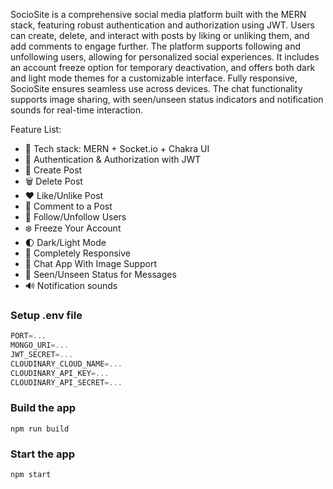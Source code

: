 SocioSite is a comprehensive social media platform built with the MERN stack, featuring robust authentication and authorization using JWT. Users can create, delete, and interact with posts by liking or unliking them, and add comments to engage further. The platform supports following and unfollowing users, allowing for personalized social experiences. It includes an account freeze option for temporary deactivation, and offers both dark and light mode themes for a customizable interface. Fully responsive, SocioSite ensures seamless use across devices. The chat functionality supports image sharing, with seen/unseen status indicators and notification sounds for real-time interaction.

Feature List:

-   🌟 Tech stack: MERN + Socket.io + Chakra UI
-   🎃 Authentication & Authorization with JWT
-   📝 Create Post
-   🗑️ Delete Post
-   ❤️ Like/Unlike Post
-   💬 Comment to a Post
-   👥 Follow/Unfollow Users
-   ❄️ Freeze Your Account
-   🌓 Dark/Light Mode
-   📱 Completely Responsive
-   💬 Chat App With Image Support
-   👀 Seen/Unseen Status for Messages
-   🔊 Notification sounds

### Setup .env file

```js
PORT=...
MONGO_URI=...
JWT_SECRET=...
CLOUDINARY_CLOUD_NAME=...
CLOUDINARY_API_KEY=...
CLOUDINARY_API_SECRET=...
```

### Build the app

```shell
npm run build
```

### Start the app

```shell
npm start
```
